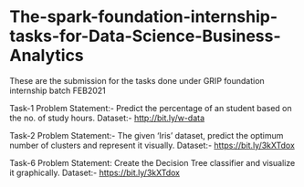 # The-spark-foundation-internship-tasks-for-Data-Science-Business-Analytics

These are the submission for the tasks done under GRIP foundation internship batch FEB2021

Task-1 Problem Statement:- Predict the percentage of an student based on the no. of study hours. Dataset:- http://bit.ly/w-data

Task-2 Problem Statement:- The given ‘Iris’ dataset, predict the optimum number of clusters and represent it visually. Dataset:- https://bit.ly/3kXTdox

Task-6 Problem Statement: Create the Decision Tree classifier and visualize it graphically. Dataset:- https://bit.ly/3kXTdox
